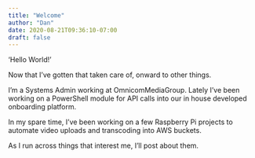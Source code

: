 ```yaml
---
title: "Welcome"
author: "Dan"
date: 2020-08-21T09:36:10-07:00
draft: false
---
```


‘Hello World!’ 

Now that I’ve gotten that taken care of, onward to other things.

I’m a Systems Admin working at OmnicomMediaGroup.  Lately I’ve been working on a PowerShell module for API calls into our in house developed onboarding platform. 

In my spare time, I’ve been working on a few Raspberry Pi projects to automate video uploads and transcoding into AWS buckets.  

As I run across things that interest me, I’ll post about them.
